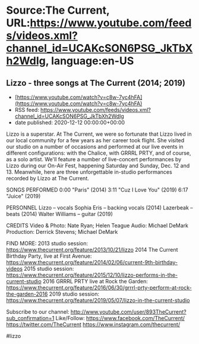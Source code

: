 # Source:The Current, URL:https://www.youtube.com/feeds/videos.xml?channel_id=UCAKcSON6PSG_JkTbXh2WdIg, language:en-US

## Lizzo - three songs at The Current (2014; 2019)
 - [https://www.youtube.com/watch?v=c8w-7yc4hFA](https://www.youtube.com/watch?v=c8w-7yc4hFA)
 - RSS feed: https://www.youtube.com/feeds/videos.xml?channel_id=UCAKcSON6PSG_JkTbXh2WdIg
 - date published: 2020-12-12 00:00:00+00:00

Lizzo is a superstar. At The Current, we were so fortunate that Lizzo lived in our local community for a few years as her career took flight. She visited our studio on a number of occasions and performed at our live events in different configurations: with the Chalice, with GRRRL PRTY, and of course, as a solo artist. We'll feature a number of live-concert performances by Lizzo during our On-Air Fest, happening Saturday and Sunday, Dec. 12 and 13. Meanwhile, here are three unforgettable in-studio performances recorded by Lizzo at The Current.

SONGS PERFORMED
0:00 "Paris" (2014)
3:11 "Cuz I Love You" (2019)
6:17 "Juice" (2019)

PERSONNEL
Lizzo – vocals
Sophia Eris – backing vocals (2014)
Lazerbeak – beats (2014)
Walter Williams – guitar (2019)

CREDITS
Video & Photo: Nate Ryan; Helen Teague
Audio: Michael DeMark
Production: Derrick Stevens; Michael DeMark

FIND MORE:
2013 studio session: https://www.thecurrent.org/feature/2013/10/21/lizzo
2014 The Current Birthday Party, live at First Avenue:
https://www.thecurrent.org/feature/2014/02/06/current-9th-birthday-videos
2015 studio session: https://www.thecurrent.org/feature/2015/12/10/lizzo-performs-in-the-current-studio
2016 GRRRL PRTY live at Rock the Garden:
https://www.thecurrent.org/feature/2016/06/30/grrrl-prty-perform-at-rock-the-garden-2016
2019 studio session:
https://www.thecurrent.org/feature/2019/05/07/lizzo-in-the-current-studio


Subscribe to our channel:
http://www.youtube.com/user/893TheCurrent?sub_confirmation=1
Like/Follow:
https://www.facebook.com/TheCurrent/
https://twitter.com/TheCurrent
https://www.instagram.com/thecurrent/

#lizzo

